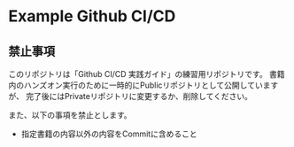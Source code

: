 # Example Github CI/CD

## 禁止事項

このリポジトリは「Github CI/CD 実践ガイド」の練習用リポジトリです。
書籍内のハンズオン実行のために一時的にPublicリポジトリとして公開していますが、
完了後にはPrivateリポジトリに変更するか、削除してください。

また、以下の事項を禁止とします。

- 指定書籍の内容以外の内容をCommitに含めること
